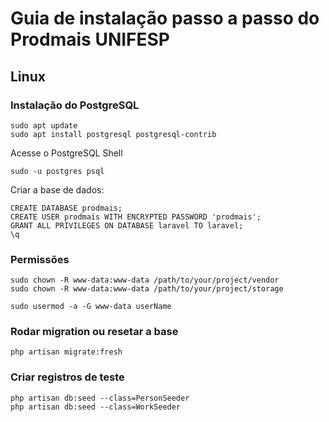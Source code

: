 # Guia de instalação passo a passo do Prodmais UNIFESP

## Linux

### Instalação do PostgreSQL

    sudo apt update
    sudo apt install postgresql postgresql-contrib

Acesse o PostgreSQL Shell

    sudo -u postgres psql

Criar a base de dados:

    CREATE DATABASE prodmais;
    CREATE USER prodmais WITH ENCRYPTED PASSWORD 'prodmais';
    GRANT ALL PRIVILEGES ON DATABASE laravel TO laravel;
    \q

### Permissões

    sudo chown -R www-data:www-data /path/to/your/project/vendor
    sudo chown -R www-data:www-data /path/to/your/project/storage

    sudo usermod -a -G www-data userName

### Rodar migration ou resetar a base

    php artisan migrate:fresh

### Criar registros de teste

    php artisan db:seed --class=PersonSeeder
    php artisan db:seed --class=WorkSeeder
